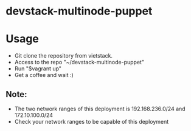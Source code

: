 devstack-multinode-puppet
=========================

# Usage 

- Git clone the repository from vietstack.
- Access to the repo "~/devstack-multinode-puppet"
- Run "$vagrant up"
- Get a coffee and wait :)

## Note: 
- The two network ranges of this deployment is 192.168.236.0/24 and 172.10.100.0/24
- Check your network ranges to be capable of this deployment
